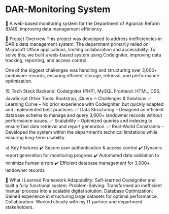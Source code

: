 # DAR-Monitoring System
🚀 A web-based monitoring system for the Department of Agrarian Reform (DAR), improving data management efficiency.

📌 Project Overview
This project was developed to address inefficiencies in DAR's data management system. The department primarily relied on Microsoft Office applications, limiting collaboration and accessibility. To solve this, we built a web-based system using CodeIgniter, improving data tracking, reporting, and access control.

One of the biggest challenges was handling and structuring over 3,000+ landowner records, ensuring efficient storage, retrieval, and performance optimization.

🏗 Tech Stack
Backend: CodeIgniter (PHP), MySQL
Frontend: HTML, CSS, JavaScript
Other Tools: Bootstrap, jQuery
🔥 Challenges & Solutions
✅ Learning Curve – No prior experience with CodeIgniter, but quickly adapted and implemented best practices.
✅ Data Structuring – Designed an efficient database schema to manage and query 3,000+ landowner records without performance issues.
✅ Scalability – Optimized queries and indexing to ensure fast data retrieval and report generation.
✅ Real-World Constraints – Developed the system within the department’s technical limitations while ensuring long-term usability.

📊 Key Features
✔️ Secure user authentication & access control
✔️ Dynamic report generation for monitoring progress
✔️ Automated data validation to minimize human errors
✔️ Efficient database management for 3,000+ landowner records

🎯 What I Learned
Framework Adaptability: Self-learned CodeIgniter and built a fully functional system.
Problem-Solving: Transformed an inefficient manual process into a scalable digital solution.
Database Optimization: Gained experience in structuring large datasets for optimal performance.
Collaboration: Worked closely with my IT partner and department stakeholders.
